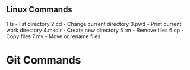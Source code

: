 
## Linux Commands
1.ls - list directory
2.cd - Change current directory
3.pwd - Print current work directory
4.mkdir - Create new directory
5.rm - Remove files
6.cp - Copy files
7.mv - Move or rename files
# Git Commands
